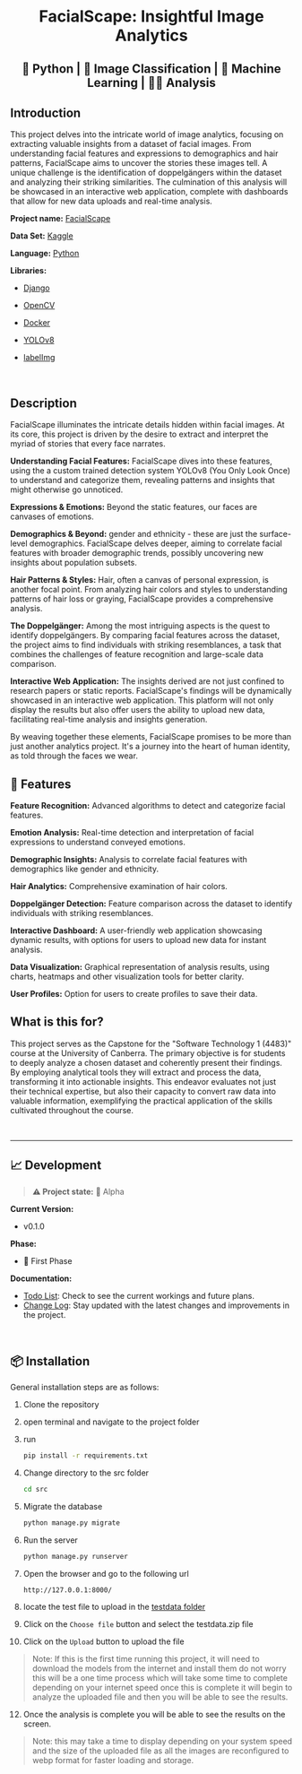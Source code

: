 <p align = "center">

<h1 align = "center">FacialScape: Insightful Image Analytics</h1>
<h2 align = "center">🐍 Python | 🤖 Image Classification | 🧠 Machine Learning | 🕵️‍♂️ Analysis </h2>
</p>


## **Introduction**
This project delves into the intricate world of image analytics, focusing on extracting valuable insights from a dataset of facial images. From understanding facial features and expressions to demographics and hair patterns, FacialScape aims to uncover the stories these images tell. A unique challenge is the identification of doppelgängers within the dataset and analyzing their striking similarities. The culmination of this analysis will be showcased in an interactive web application, complete with dashboards that allow for new data uploads and real-time analysis.

**Project name:** [FacialScape](https://github.com/InfinityHack3r/FacialScape/)

**Data Set:** [Kaggle](https://www.kaggle.com/datasets/jessicali9530/lfw-dataset)

**Language:** [Python](https://www.python.org/) 

**Libraries:** 
- [Django](https://www.djangoproject.com/) 

- [OpenCV](https://opencv.org/)

- [Docker](https://www.docker.com/)

- [YOLOv8](https://docs.ultralytics.com/)

- [labelImg](https://github.com/HumanSignal/label-studio)

<br>

## **Description**

FacialScape illuminates the intricate details hidden within facial images. At its core, this project is driven by the desire to extract and interpret the myriad of stories that every face narrates.

**Understanding Facial Features:** FacialScape dives into these features, using the a custom trained detection system YOLOv8 (You Only Look Once) to understand and categorize them, revealing patterns and insights that might otherwise go unnoticed.

**Expressions & Emotions:** Beyond the static features, our faces are canvases of emotions. 

**Demographics & Beyond:** gender and ethnicity - these are just the surface-level demographics. FacialScape delves deeper, aiming to correlate facial features with broader demographic trends, possibly uncovering new insights about population subsets.

**Hair Patterns & Styles:** Hair, often a canvas of personal expression, is another focal point. From analyzing hair colors and styles to understanding patterns of hair loss or graying, FacialScape provides a comprehensive analysis.

**The Doppelgänger:** Among the most intriguing aspects is the quest to identify doppelgängers. By comparing facial features across the dataset, the project aims to find individuals with striking resemblances, a task that combines the challenges of feature recognition and large-scale data comparison.

**Interactive Web Application:** The insights derived are not just confined to research papers or static reports. FacialScape's findings will be dynamically showcased in an interactive web application. This platform will not only display the results but also offer users the ability to upload new data, facilitating real-time analysis and insights generation.

By weaving together these elements, FacialScape promises to be more than just another analytics project. It's a journey into the heart of human identity, as told through the faces we wear.

## 🚀 Features

**Feature Recognition:** Advanced algorithms to detect and categorize facial features.

**Emotion Analysis:** Real-time detection and interpretation of facial expressions to understand conveyed emotions.

**Demographic Insights:** Analysis to correlate facial features with demographics like gender and ethnicity.

**Hair Analytics:** Comprehensive examination of hair colors.

**Doppelgänger Detection:** Feature comparison across the dataset to identify individuals with striking resemblances.

**Interactive Dashboard:** A user-friendly web application showcasing dynamic results, with options for users to upload new data for instant analysis.

**Data Visualization:** Graphical representation of analysis results, using charts, heatmaps and other visualization tools for better clarity.

**User Profiles:** Option for users to create profiles to save their data.

## What is this for?

This project serves as the Capstone for the "Software Technology 1 (4483)" course at the University of Canberra. The primary objective is for students to deeply analyze a chosen dataset and coherently present their findings. By employing analytical tools they will extract and process the data, transforming it into actionable insights. This endeavor evaluates not just their technical expertise, but also their capacity to convert raw data into valuable information, exemplifying the practical application of the skills cultivated throughout the course.

<br>

---
## 📈 **Development**

> **⚠️ Project state:**  🚩 Alpha

**Current Version:** 
- v0.1.0

 **Phase:**
 - 🚩 First Phase



**Documentation:**
- [Todo List](./doc/todo.md): Check to see the current workings and future plans.
- [Change Log](./doc/changelog.md): Stay updated with the latest changes and improvements in the project.


<br>


## 📦 **Installation**

General installation steps are as follows:

1. Clone the repository
2. open terminal and navigate to the project folder
3. run 
    ```bash
    pip install -r requirements.txt
    ```
4. Change directory to the src folder
    ```bash
    cd src
    ```
6. Migrate the database
    ```bash
    python manage.py migrate
    ```
7. Run the server
    ```bash
    python manage.py runserver
    ```
8. Open the browser and go to the following url
    ```
    http://127.0.0.1:8000/
    ```
9. locate the test file to upload in the [testdata folder](./testData/)

10. Click on the `Choose file` button and select the testdata.zip file

11. Click on the `Upload` button to upload the file

> Note: If this is the first time running this project, it will need to download the models from the internet and install them do not worry this will be a one time process which will take some time to complete depending on your internet speed once this is complete it will begin to analyze the uploaded file and then you will be able to see the results.

12. Once the analysis is complete you will be able to see the results on the screen.

>Note: this may take a time to display depending on your system speed and the size of the uploaded file as all the images are reconfigured to webp format for faster loading and storage.